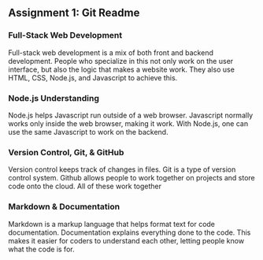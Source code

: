 ## Assignment 1: Git Readme

### Full-Stack Web Development

Full-stack web development is a mix of both front and backend development. People who specialize in this not only work on the user interface, but also the logic that makes a website work. They also use HTML, CSS, Node.js, and Javascript to achieve this.

### Node.js Understanding

Node.js helps Javascript run outside of a web browser. Javascript normally works only inside the web browser, making it work. With Node.js, one can use the same Javascript to work on the backend.

### Version Control, Git, & GitHub

Version control keeps track of changes in files. Git is a type of version control system. Github allows people to work together on projects and store code onto the cloud. All of these work together

### Markdown & Documentation

Markdown is a markup language that helps format text for code documentation. Documentation explains everything done to the code. This makes it easier for coders to understand each other, letting people know what the code is for.
